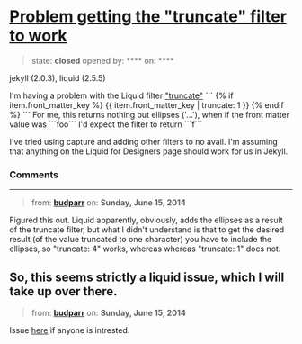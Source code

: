 # [Problem getting the &quot;truncate&quot; filter to work](https://github.com/jekyll/jekyll-help/issues/72)

> state: **closed** opened by: **** on: ****

jekyll (2.0.3), liquid (2.5.5)

I&#x27;m having a problem with the Liquid filter [&quot;truncate&quot;](https://github.com/Shopify/liquid/wiki/Liquid-for-Designers#standard-filters)
&#x60;&#x60;&#x60;
{% if item.front_matter_key %}
  {{ item.front_matter_key  | truncate: 1 }}
{% endif %}
&#x60;&#x60;&#x60;
For me, this returns nothing but ellipses (&#x27;...&#x27;), when if the front matter value was &#x60;&#x60;&#x60;foo&#x60;&#x60;&#x60; I&#x27;d expect the filter to return &#x60;&#x60;&#x60;f&#x60;&#x60;&#x60;

I&#x27;ve tried using capture and adding other filters to no avail. I&#x27;m assuming that anything on the Liquid for Designers page should work for us in Jekyll.

### Comments

---
> from: [**budparr**](https://github.com/jekyll/jekyll-help/issues/72#issuecomment-46127836) on: **Sunday, June 15, 2014**

Figured this out. Liquid apparently, obviously, adds the ellipses as a result of the truncate filter, but what I didn&#x27;t understand is that to get the desired result (of the value truncated to one character) you have to include the ellipses, so &quot;truncate: 4&quot; works, whereas whereas &quot;truncate: 1&quot; does not.

So, this seems strictly a liquid issue, which I will take up over there.
---
> from: [**budparr**](https://github.com/jekyll/jekyll-help/issues/72#issuecomment-46128460) on: **Sunday, June 15, 2014**

Issue [here](https://github.com/Shopify/liquid/issues/366) if anyone is intrested.
